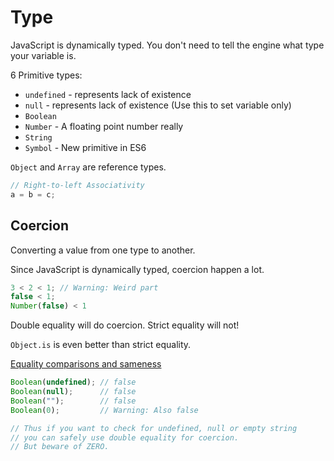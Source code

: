 # Type

JavaScript is dynamically typed. You don't need to tell the engine what type your variable is.

6 Primitive types:

* `undefined` - represents lack of existence
* `null` - represents lack of existence (Use this to set variable only)
* `Boolean`
* `Number` - A floating point number really
* `String`
* `Symbol` - New primitive in ES6

`Object` and `Array` are reference types.

```js
// Right-to-left Associativity
a = b = c;
```

## Coercion

Converting a value from one type to another.

Since JavaScript is dynamically typed, coercion happen a lot.

```js
3 < 2 < 1; // Warning: Weird part
false < 1;
Number(false) < 1
```

Double equality will do coercion. Strict equality will not!

`Object.is` is even better than strict equality.

[Equality comparisons and sameness](https://developer.mozilla.org/en-US/docs/Web/JavaScript/Equality_comparisons_and_sameness)

```js
Boolean(undefined); // false
Boolean(null);      // false
Boolean("");        // false
Boolean(0);         // Warning: Also false

// Thus if you want to check for undefined, null or empty string
// you can safely use double equality for coercion.
// But beware of ZERO.
```